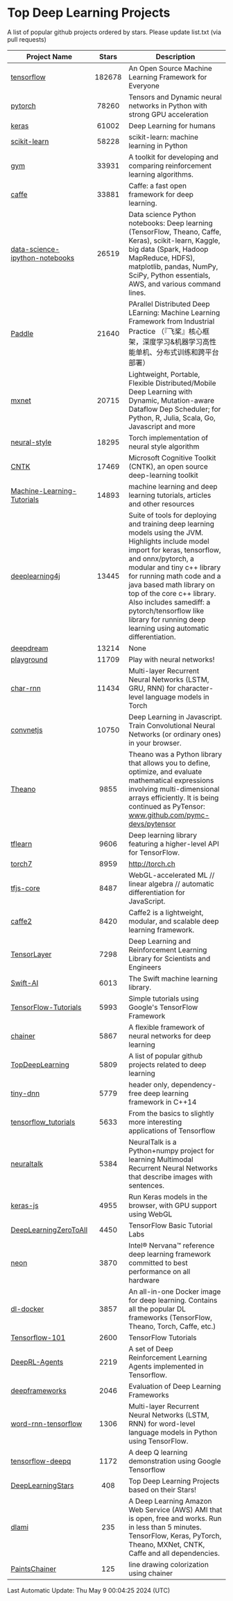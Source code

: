 # Top Deep Learning Projects
A list of popular github projects ordered by stars.
Please update list.txt (via pull requests)

|Project Name| Stars | Description |
| ---------- |:-----:| ----------- |
| [tensorflow](https://github.com/tensorflow/tensorflow) | 182678 | An Open Source Machine Learning Framework for Everyone |
| [pytorch](https://github.com/pytorch/pytorch) | 78260 | Tensors and Dynamic neural networks in Python with strong GPU acceleration |
| [keras](https://github.com/keras-team/keras) | 61002 | Deep Learning for humans |
| [scikit-learn](https://github.com/scikit-learn/scikit-learn) | 58228 | scikit-learn: machine learning in Python |
| [gym](https://github.com/openai/gym) | 33931 | A toolkit for developing and comparing reinforcement learning algorithms. |
| [caffe](https://github.com/BVLC/caffe) | 33881 | Caffe: a fast open framework for deep learning. |
| [data-science-ipython-notebooks](https://github.com/donnemartin/data-science-ipython-notebooks) | 26519 | Data science Python notebooks: Deep learning (TensorFlow, Theano, Caffe, Keras), scikit-learn, Kaggle, big data (Spark, Hadoop MapReduce, HDFS), matplotlib, pandas, NumPy, SciPy, Python essentials, AWS, and various command lines. |
| [Paddle](https://github.com/PaddlePaddle/Paddle) | 21640 | PArallel Distributed Deep LEarning: Machine Learning Framework from Industrial Practice （『飞桨』核心框架，深度学习&机器学习高性能单机、分布式训练和跨平台部署） |
| [mxnet](https://github.com/apache/mxnet) | 20715 | Lightweight, Portable, Flexible Distributed/Mobile Deep Learning with Dynamic, Mutation-aware Dataflow Dep Scheduler; for Python, R, Julia, Scala, Go, Javascript and more |
| [neural-style](https://github.com/jcjohnson/neural-style) | 18295 | Torch implementation of neural style algorithm |
| [CNTK](https://github.com/microsoft/CNTK) | 17469 | Microsoft Cognitive Toolkit (CNTK), an open source deep-learning toolkit |
| [Machine-Learning-Tutorials](https://github.com/ujjwalkarn/Machine-Learning-Tutorials) | 14893 | machine learning and deep learning tutorials, articles and other resources  |
| [deeplearning4j](https://github.com/deeplearning4j/deeplearning4j) | 13445 | Suite of tools for deploying and training deep learning models using the JVM. Highlights include model import for keras, tensorflow, and onnx/pytorch, a modular and tiny c++ library for running math code and a java based math library on top of the core c++ library. Also includes samediff: a pytorch/tensorflow like library for running deep learning using automatic differentiation. |
| [deepdream](https://github.com/google/deepdream) | 13214 | None |
| [playground](https://github.com/tensorflow/playground) | 11709 | Play with neural networks! |
| [char-rnn](https://github.com/karpathy/char-rnn) | 11434 | Multi-layer Recurrent Neural Networks (LSTM, GRU, RNN) for character-level language models in Torch |
| [convnetjs](https://github.com/karpathy/convnetjs) | 10750 | Deep Learning in Javascript. Train Convolutional Neural Networks (or ordinary ones) in your browser. |
| [Theano](https://github.com/Theano/Theano) | 9855 | Theano was a Python library that allows you to define, optimize, and evaluate mathematical expressions involving multi-dimensional arrays efficiently. It is being continued as PyTensor: www.github.com/pymc-devs/pytensor |
| [tflearn](https://github.com/tflearn/tflearn) | 9606 | Deep learning library featuring a higher-level API for TensorFlow. |
| [torch7](https://github.com/torch/torch7) | 8959 | http://torch.ch |
| [tfjs-core](https://github.com/tensorflow/tfjs-core) | 8487 | WebGL-accelerated ML // linear algebra // automatic differentiation for JavaScript. |
| [caffe2](https://github.com/facebookarchive/caffe2) | 8420 | Caffe2 is a lightweight, modular, and scalable deep learning framework. |
| [TensorLayer](https://github.com/tensorlayer/TensorLayer) | 7298 | Deep Learning and Reinforcement Learning Library for Scientists and Engineers  |
| [Swift-AI](https://github.com/Swift-AI/Swift-AI) | 6013 | The Swift machine learning library. |
| [TensorFlow-Tutorials](https://github.com/nlintz/TensorFlow-Tutorials) | 5993 | Simple tutorials using Google's TensorFlow Framework |
| [chainer](https://github.com/chainer/chainer) | 5867 | A flexible framework of neural networks for deep learning |
| [TopDeepLearning](https://github.com/aymericdamien/TopDeepLearning) | 5809 | A list of popular github projects related to deep learning |
| [tiny-dnn](https://github.com/tiny-dnn/tiny-dnn) | 5779 | header only, dependency-free deep learning framework in C++14 |
| [tensorflow_tutorials](https://github.com/pkmital/tensorflow_tutorials) | 5633 | From the basics to slightly more interesting applications of Tensorflow |
| [neuraltalk](https://github.com/karpathy/neuraltalk) | 5384 | NeuralTalk is a Python+numpy project for learning Multimodal Recurrent Neural Networks that describe images with sentences. |
| [keras-js](https://github.com/transcranial/keras-js) | 4955 | Run Keras models in the browser, with GPU support using WebGL |
| [DeepLearningZeroToAll](https://github.com/hunkim/DeepLearningZeroToAll) | 4450 | TensorFlow Basic Tutorial Labs |
| [neon](https://github.com/NervanaSystems/neon) | 3870 | Intel® Nervana™ reference deep learning framework committed to best performance on all hardware |
| [dl-docker](https://github.com/floydhub/dl-docker) | 3857 | An all-in-one Docker image for deep learning. Contains all the popular DL frameworks (TensorFlow, Theano, Torch, Caffe, etc.) |
| [Tensorflow-101](https://github.com/sjchoi86/Tensorflow-101) | 2600 | TensorFlow Tutorials |
| [DeepRL-Agents](https://github.com/awjuliani/DeepRL-Agents) | 2219 | A set of Deep Reinforcement Learning Agents implemented in Tensorflow. |
| [deepframeworks](https://github.com/zer0n/deepframeworks) | 2046 | Evaluation of Deep Learning Frameworks |
| [word-rnn-tensorflow](https://github.com/hunkim/word-rnn-tensorflow) | 1306 | Multi-layer Recurrent Neural Networks (LSTM, RNN) for word-level language models in Python using TensorFlow. |
| [tensorflow-deepq](https://github.com/siemanko/tensorflow-deepq) | 1172 | A deep Q learning demonstration using Google Tensorflow |
| [DeepLearningStars](https://github.com/hunkim/DeepLearningStars) | 408 | Top Deep Learning Projects based on their Stars! |
| [dlami](https://github.com/ritchieng/dlami) | 235 | A Deep Learning Amazon Web Service (AWS) AMI that is open, free and works. Run in less than 5 minutes. TensorFlow, Keras, PyTorch, Theano, MXNet, CNTK, Caffe and all dependencies. |
| [PaintsChainer](https://github.com/taizan/PaintsChainer) | 125 | line drawing colorization using chainer |

Last Automatic Update: Thu May  9 00:04:25 2024 (UTC)
